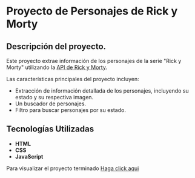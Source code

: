 # Proyecto de Personajes de Rick y Morty
## Descripción del proyecto.

Este proyecto extrae información de los personajes de la serie "Rick y Morty" utilizando la [API de Rick y Morty](https://rickandmortyapi.com/). 

Las características principales del proyecto incluyen:
- Extracción de información detallada de los personajes, incluyendo su estado y su respectiva imagen.
- Un buscador de personajes.
- Filtro para buscar personajes por su estado.

## Tecnologías Utilizadas

- **HTML**
- **CSS**
- **JavaScript**

Para visualizar el proyecto terminado <a href="https://chrischamizo.github.io/Api-Ricky-y-Morty/"> Haga click aqui




